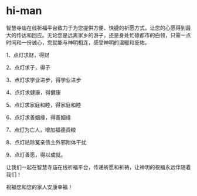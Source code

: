 # hi-man
智慧寺庙在线祈福平台致力于为您提供方便、快捷的祈愿方式，让您的心愿得到最大的传达和回应。无论您是远离家乡的游子，还是身处忙碌都市的白领，只需一点时间和一份诚心，您就能与神明相连，感受神明的温暖和庇佑。

1、点灯求财，得财

2、点灯求子，得子

3、点灯求学业进步，得学业进步

4、点灯求健康，得健康

5、点灯求家庭和睦，得家庭和睦

6、点灯求善姻缘，得善姻缘

7、点灯为亡人，增加福德资粮

8、点灯祛除冤亲债主外邪附体干扰

9、点灯善愿，得以成就。

让我们一起在智慧寺庙在线祈福平台，传递祈愿和祈祷，让神明的祝福永远伴随着我们！

祝福您和您的家人安康幸福！
